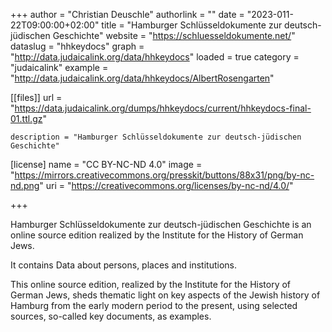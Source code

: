 +++
author = "Christian Deuschle" 
authorlink = "" 
date = "2023-011-22T09:00:00+02:00" 
title = "Hamburger Schlüsseldokumente zur deutsch-jüdischen Geschichte" 
website = "https://schluesseldokumente.net/" 
dataslug = "hhkeydocs" 
graph = "http://data.judaicalink.org/data/hhkeydocs"
loaded = true 
category = "judaicalink" 
example = "http://data.judaicalink.org/data/hhkeydocs/AlbertRosengarten"



[[files]]
	url = "https://data.judaicalink.org/dumps/hhkeydocs/current/hhkeydocs-final-01.ttl.gz"
	
	
	description = "Hamburger Schlüsseldokumente zur deutsch-jüdischen Geschichte"
	
[license]
name = "CC BY-NC-ND 4.0"
image = "https://mirrors.creativecommons.org/presskit/buttons/88x31/png/by-nc-nd.png"
uri = "https://creativecommons.org/licenses/by-nc-nd/4.0/"



+++

Hamburger Schlüsseldokumente zur deutsch-jüdischen Geschichte is an online source edition realized by the Institute for the History of German Jews. <!--more-->

It contains Data about persons, places and institutions.

This online source edition, realized by the Institute for the History of German Jews, sheds thematic light on key aspects of the Jewish history of Hamburg from the early modern period to the present, using selected sources, so-called key documents, as examples.
